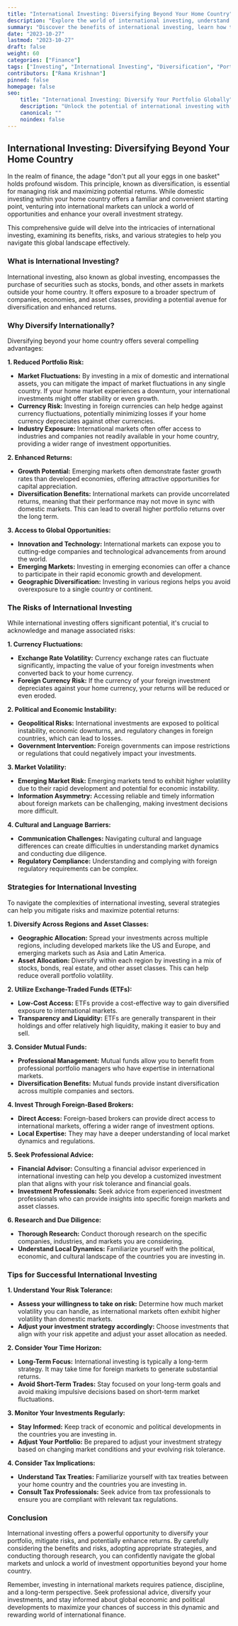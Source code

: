 ```yaml
---
title: "International Investing: Diversifying Beyond Your Home Country"
description: "Explore the world of international investing, understand its benefits and risks, and learn how to diversify your portfolio for potential growth and risk mitigation."
summary: "Discover the benefits of international investing, learn how to navigate its challenges, and build a diversified portfolio that spans the globe."
date: "2023-10-27"
lastmod: "2023-10-27"
draft: false
weight: 60
categories: ["Finance"]
tags: ["Investing", "International Investing", "Diversification", "Portfolio Management", "Global Markets"]
contributors: ["Rama Krishnan"]
pinned: false
homepage: false
seo:
    title: "International Investing: Diversify Your Portfolio Globally"
    description: "Unlock the potential of international investing with this comprehensive guide. Learn about its benefits, risks, and strategies to diversify your portfolio beyond your home country."
    canonical: ""
    noindex: false
---
```


## International Investing: Diversifying Beyond Your Home Country

In the realm of finance, the adage "don't put all your eggs in one basket" holds profound wisdom. This principle, known as diversification, is essential for managing risk and maximizing potential returns. While domestic investing within your home country offers a familiar and convenient starting point, venturing into international markets can unlock a world of opportunities and enhance your overall investment strategy.

This comprehensive guide will delve into the intricacies of international investing, examining its benefits, risks, and various strategies to help you navigate this global landscape effectively. 

### What is International Investing?

International investing, also known as global investing, encompasses the purchase of securities such as stocks, bonds, and other assets in markets outside your home country. It offers exposure to a broader spectrum of companies, economies, and asset classes, providing a potential avenue for diversification and enhanced returns.

### Why Diversify Internationally?

Diversifying beyond your home country offers several compelling advantages:

**1. Reduced Portfolio Risk:**

- **Market Fluctuations:** By investing in a mix of domestic and international assets, you can mitigate the impact of market fluctuations in any single country. If your home market experiences a downturn, your international investments might offer stability or even growth.
- **Currency Risk:** Investing in foreign currencies can help hedge against currency fluctuations, potentially minimizing losses if your home currency depreciates against other currencies.
- **Industry Exposure:** International markets often offer access to industries and companies not readily available in your home country, providing a wider range of investment opportunities.

**2. Enhanced Returns:**

- **Growth Potential:** Emerging markets often demonstrate faster growth rates than developed economies, offering attractive opportunities for capital appreciation.
- **Diversification Benefits:** International markets can provide uncorrelated returns, meaning that their performance may not move in sync with domestic markets. This can lead to overall higher portfolio returns over the long term.

**3. Access to Global Opportunities:**

- **Innovation and Technology:** International markets can expose you to cutting-edge companies and technological advancements from around the world.
- **Emerging Markets:** Investing in emerging economies can offer a chance to participate in their rapid economic growth and development.
- **Geographic Diversification:** Investing in various regions helps you avoid overexposure to a single country or continent.

### The Risks of International Investing

While international investing offers significant potential, it's crucial to acknowledge and manage associated risks:

**1. Currency Fluctuations:**

- **Exchange Rate Volatility:** Currency exchange rates can fluctuate significantly, impacting the value of your foreign investments when converted back to your home currency.
- **Foreign Currency Risk:** If the currency of your foreign investment depreciates against your home currency, your returns will be reduced or even eroded.

**2. Political and Economic Instability:**

- **Geopolitical Risks:** International investments are exposed to political instability, economic downturns, and regulatory changes in foreign countries, which can lead to losses.
- **Government Intervention:** Foreign governments can impose restrictions or regulations that could negatively impact your investments.

**3. Market Volatility:**

- **Emerging Market Risk:** Emerging markets tend to exhibit higher volatility due to their rapid development and potential for economic instability.
- **Information Asymmetry:** Accessing reliable and timely information about foreign markets can be challenging, making investment decisions more difficult.

**4. Cultural and Language Barriers:**

- **Communication Challenges:** Navigating cultural and language differences can create difficulties in understanding market dynamics and conducting due diligence.
- **Regulatory Compliance:** Understanding and complying with foreign regulatory requirements can be complex.

### Strategies for International Investing

To navigate the complexities of international investing, several strategies can help you mitigate risks and maximize potential returns:

**1. Diversify Across Regions and Asset Classes:**

- **Geographic Allocation:** Spread your investments across multiple regions, including developed markets like the US and Europe, and emerging markets such as Asia and Latin America.
- **Asset Allocation:** Diversify within each region by investing in a mix of stocks, bonds, real estate, and other asset classes. This can help reduce overall portfolio volatility.

**2. Utilize Exchange-Traded Funds (ETFs):**

- **Low-Cost Access:** ETFs provide a cost-effective way to gain diversified exposure to international markets.
- **Transparency and Liquidity:** ETFs are generally transparent in their holdings and offer relatively high liquidity, making it easier to buy and sell.

**3. Consider Mutual Funds:**

- **Professional Management:** Mutual funds allow you to benefit from professional portfolio managers who have expertise in international markets.
- **Diversification Benefits:** Mutual funds provide instant diversification across multiple companies and sectors.

**4. Invest Through Foreign-Based Brokers:**

- **Direct Access:** Foreign-based brokers can provide direct access to international markets, offering a wider range of investment options.
- **Local Expertise:** They may have a deeper understanding of local market dynamics and regulations.

**5. Seek Professional Advice:**

- **Financial Advisor:** Consulting a financial advisor experienced in international investing can help you develop a customized investment plan that aligns with your risk tolerance and financial goals.
- **Investment Professionals:** Seek advice from experienced investment professionals who can provide insights into specific foreign markets and asset classes.

**6. Research and Due Diligence:**

- **Thorough Research:** Conduct thorough research on the specific companies, industries, and markets you are considering.
- **Understand Local Dynamics:**  Familiarize yourself with the political, economic, and cultural landscape of the countries you are investing in.

### Tips for Successful International Investing

**1. Understand Your Risk Tolerance:**

- **Assess your willingness to take on risk:** Determine how much market volatility you can handle, as international markets often exhibit higher volatility than domestic markets.
- **Adjust your investment strategy accordingly:**  Choose investments that align with your risk appetite and adjust your asset allocation as needed.

**2. Consider Your Time Horizon:**

- **Long-Term Focus:** International investing is typically a long-term strategy. It may take time for foreign markets to generate substantial returns.
- **Avoid Short-Term Trades:**  Stay focused on your long-term goals and avoid making impulsive decisions based on short-term market fluctuations.

**3. Monitor Your Investments Regularly:**

- **Stay Informed:**  Keep track of economic and political developments in the countries you are investing in.
- **Adjust Your Portfolio:**  Be prepared to adjust your investment strategy based on changing market conditions and your evolving risk tolerance.

**4. Consider Tax Implications:**

- **Understand Tax Treaties:**  Familiarize yourself with tax treaties between your home country and the countries you are investing in.
- **Consult Tax Professionals:**  Seek advice from tax professionals to ensure you are compliant with relevant tax regulations.

### Conclusion

International investing offers a powerful opportunity to diversify your portfolio, mitigate risks, and potentially enhance returns. By carefully considering the benefits and risks, adopting appropriate strategies, and conducting thorough research, you can confidently navigate the global markets and unlock a world of investment opportunities beyond your home country.

Remember, investing in international markets requires patience, discipline, and a long-term perspective. Seek professional advice, diversify your investments, and stay informed about global economic and political developments to maximize your chances of success in this dynamic and rewarding world of international finance. 
